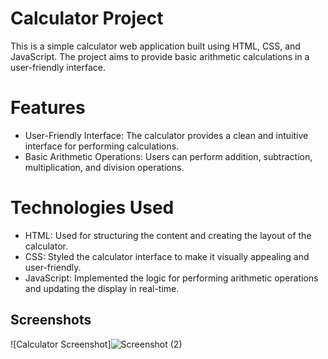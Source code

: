 # Calculator Project

This is a simple calculator web application built using HTML, CSS, and JavaScript. 
The project aims to provide basic arithmetic calculations in a user-friendly interface.

# Features

- User-Friendly Interface: The calculator provides a clean and intuitive interface for performing calculations.
- Basic Arithmetic Operations: Users can perform addition, subtraction, multiplication, and division operations.

# Technologies Used

- HTML: Used for structuring the content and creating the layout of the calculator.
- CSS: Styled the calculator interface to make it visually appealing and user-friendly.
- JavaScript: Implemented the logic for performing arithmetic operations and updating the display in real-time.


## Screenshots

![Calculator Screenshot]![Screenshot (2)](https://github.com/Hritik22kanna/Calculator/assets/144630041/10ab87ef-371d-404a-a965-1b6faad6be7a)




